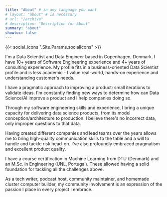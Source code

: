 ```yaml
---
title: "About" # in any language you want
# layout: "about" # is necessary
# url: "/archive"
# description: "Description for About"
summary: "about"
showtoc: false
---
```


{{< social_icons ".Site.Params.socialIcons" >}}

I'm a Data Scientist and Data Engineer based in Copenhagen, Denmark. I have 10+ years of Software Engineering experience and 4+ years of consulting experience. My profile fits in a business-oriented Data Scientist profile and is less academic - I value real-world, hands-on experience and understanding customer's needs.

I have a pragmatic approach to improving a product: small iterations to validate ideas. I'm constantly finding new ways to determine how can Data Science/AI improve a product and I help companies doing so.

Through my software engineering skills and experience, I bring a unique capacity for delivering data science products, from its model conception/architecture to production. I believe there's no incorrect data, only improper questions to that data.

Having created different companies and lead teams over the years allows me to bring high-quality communication skills to the table and a will to handle and tackle risk head-on. I've also profoundly embraced pragmatism and excellent product quality.

I have a course certification in Machine Learning from DTU (Denmark) and an M.Sc. in Engineering (UNL, Portugal). These allowed having a solid foundation for tackling all the challenges above.

As a tech writer, podcast host, community maintainer, and homemade cluster computer builder, my community involvement is an expression of the passion I place in every project I embrace.
